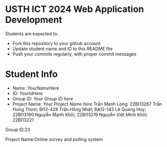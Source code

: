USTH ICT 2024 Web Application Development
=====================================================

Students are expected to:

* Fork this repository to your github account
* Update student name and ID to this README file
* Push your commits regularly, with proper commit messages

Student Info
=======================

* Name: *YourNameHere*
* ID: *YourIdHere*
* Group ID: *Your Group ID here*
* Project Name: *Your Project Name here*
Trần Mạnh Long; 22BI13267
Trần Hưng Thịnh; BI12-428
Trần Hồng Nhật; BA12-143
Lê Quang Huy; 22BI13190 
Nguyễn Mạnh Khôi; 22BI13219
Nguyễn Việt Minh Khôi; 22BI13221

Group ID:23

 Project Name:Online survey and polling system





